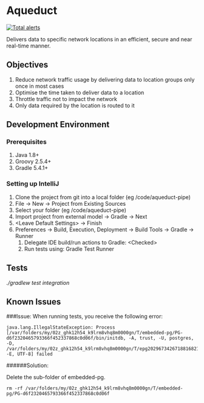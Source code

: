 # Aqueduct
[![Total alerts](https://img.shields.io/lgtm/alerts/g/Tesco/aqueduct-core.svg?logo=lgtm&logoWidth=18)](https://lgtm.com/projects/g/Tesco/aqueduct-core/alerts/)

Delivers data to specific network locations in an efficient, secure and near real-time manner.

## Objectives

1. Reduce network traffic usage by delivering data to location groups only once in most cases
2. Optimise the time taken to deliver data to a location
3. Throttle traffic not to impact the network
4. Only data required by the location is routed to it

## Development Environment

### Prerequisites
1. Java 1.8+
2. Groovy 2.5.4+
3. Gradle 5.4.1+

### Setting up IntelliJ
1. Clone the project from git into a local folder (eg /code/aqueduct-pipe)
2. File -> New -> Project from Existing Sources
3. Select your folder (eg /code/aqueduct-pipe)
4. Import project from external model -> Gradle -> Next
5. &lt;Leave Default Settings&gt; -> Finish
6. Preferences -> Build, Execution, Deployment -> Build Tools -> Gradle -> Runner
   1. Delegate IDE build/run actions to Gradle: &lt;Checked&gt;
   2. Run tests using: Gradle Test Runner
 
 ## Tests
 _./gradlew test integration_
 
## Known Issues

###Issue: 
When running tests, you receive the following error:
```
java.lang.IllegalStateException: Process [/var/folders/my/02z_ghk12h54_k9lrm8vhq8m0000gn/T/embedded-pg/PG-d6f2320465793366f452337868c0d06f/bin/initdb, -A, trust, -U, postgres, -D, /var/folders/my/02z_ghk12h54_k9lrm8vhq8m0000gn/T/epg2029673426718816821, -E, UTF-8] failed
```
######Solution:

Delete the sub-folder of embedded-pg. 
```
rm -rf /var/folders/my/02z_ghk12h54_k9lrm8vhq8m0000gn/T/embedded-pg/PG-d6f2320465793366f452337868c0d06f
```
